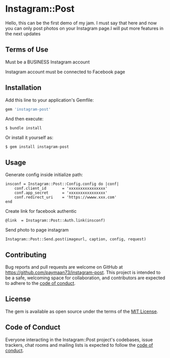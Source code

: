 # Instagram::Post

Hello, this can be the first demo of my jam. I must say that here and now you can only post photos on your Instagram page.I will put more features in the next updates

## Terms of Use

Must be a BUSINESS Instagram account

Instagram account must be connected to Facebook page


## Installation

Add this line to your application's Gemfile:

```ruby
gem 'instagram-post'
```

And then execute:

    $ bundle install

Or install it yourself as:

    $ gem install instagram-post

## Usage

Generate config inside initialize path:

    insconf = Instagram::Post::Config.config do |conf|
        conf.client_id       = 'xxxxxxxxxxxxxxxx'
        conf.app_secret      = 'xxxxxxxxxxxxxxxx'
        conf.redirect_uri    = 'https://wwww.xxx.com'
    end
    
Create link for facebook authentic

    @link  = Instagram::Post::Auth.link(insconf)


Send photo to page instagram 

    Instagram::Post::Send.post(imageurl, caption, config, request)

## Contributing

Bug reports and pull requests are welcome on GitHub at https://github.com/paymaan73/instagram-post. This project is intended to be a safe, welcoming space for collaboration, and contributors are expected to adhere to the [code of conduct](https://github.com/paymaan73/instagram-post/blob/master/CODE_OF_CONDUCT.md).


## License

The gem is available as open source under the terms of the [MIT License](https://opensource.org/licenses/MIT).

## Code of Conduct

Everyone interacting in the Instagram::Post project's codebases, issue trackers, chat rooms and mailing lists is expected to follow the [code of conduct](https://github.com/[USERNAME]/instagram-post/blob/master/CODE_OF_CONDUCT.md).
